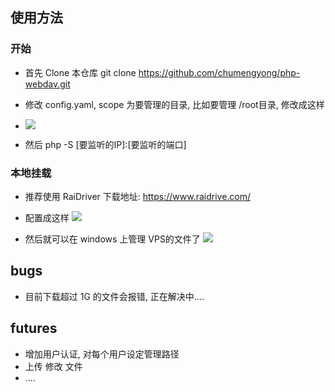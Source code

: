 ## 使用方法

### 开始

* 首先 Clone 本仓库 git clone https://github.com/chumengyong/php-webdav.git
* 修改 config.yaml, scope 为要管理的目录, 比如要管理 /root目录, 修改成这样
* ![](https://i-s2.328888.xyz/2022/06/25/62b6f0e8c410e.png)

* 然后 php -S [要监听的IP]:[要监听的端口]

### 本地挂载

* 推荐使用 RaiDriver 下载地址: https://www.raidrive.com/

* 配置成这样 ![](https://i-s2.328888.xyz/2022/06/25/62b6f1651378e.png)



* 然后就可以在 windows 上管理 VPS的文件了 ![](https://i-s2.328888.xyz/2022/06/25/62b6f1941ef16.png)



## bugs

* 目前下载超过 1G 的文件会报错, 正在解决中....



## futures

* 增加用户认证, 对每个用户设定管理路径
* 上传 修改 文件
* ....